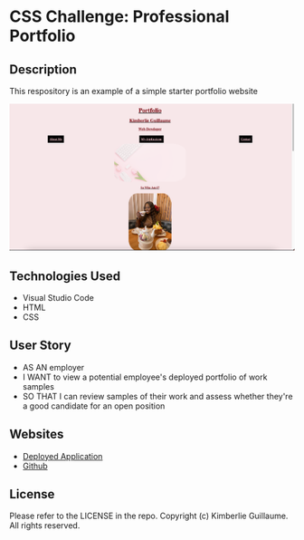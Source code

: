 # CSS Challenge: Professional Portfolio

## Description

This respository is an example of a simple starter portfolio website

![Portfolio Screenshot](css/portfolioscreenshot.jpg)

## Technologies Used 

- Visual Studio Code
- HTML
- CSS 

## User Story

- AS AN employer
- I WANT to view a potential employee's deployed portfolio of work samples
- SO THAT I can review samples of their work and assess whether they're a good candidate for an open position

## Websites

- [Deployed Application](https://kimberlie901.github.io/Professional_Portfolio/)
- [Github](https://github.com/kimberlie901/Professional_Portfolio)

## License

Please refer to the LICENSE in the repo. Copyright (c) Kimberlie Guillaume. All rights reserved.


